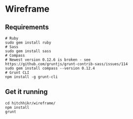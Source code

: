 # Wireframe

## Requirements

```
# Ruby
sudo gem install ruby
# Sass
sudo gem install sass
# Compass
# Newest version 0.12.6 is broken - see https://github.com/gruntjs/grunt-contrib-sass/issues/114
sudo gem install compass --version 0.12.4
# Grunt CLI
npm install -g grunt-cli
```

## Get it running

```
cd hitchhikr/wireframe/
npm install
grunt
```
